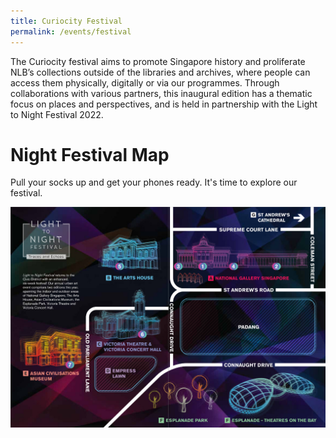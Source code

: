 ```yaml
---
title: Curiocity Festival
permalink: /events/festival
---
```

The Curiocity festival aims to promote Singapore history and proliferate NLB’s collections outside of the libraries and archives, where people can access them physically, digitally or via our programmes. Through collaborations with various partners, this inaugural edition has a thematic focus on places and perspectives, and is held in partnership with the Light to Night Festival 2022.

# Night Festival Map

Pull your socks up and get your phones ready. It's time to explore our festival.

![Alt text for image on Isomer site](/images/sample_light_map.jpg)